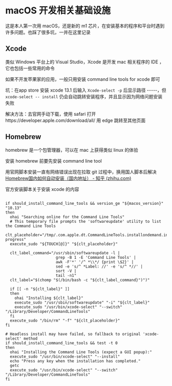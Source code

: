 # macOS 开发相关基础设施

这是本人第一次用 macOS，还是新的 m1 芯片，在安装基本的程序和平台时遇到许多问题。也踩了很多坑，一并在这里记录

 

## Xcode

类似 Windows 平台上的 Visual Studio，Xcode 是开发 mac 相关程序的 IDE ，它也包括一些常用的命令

如果不开发苹果家的应用，一般只用安装 command line tools for xcode 即可

坑：在app store 安装 xcode 13.1 后输入 `Xcode-select -p` 后显示路径 -----，但 `xcode-select -- install` 仍会自动跳转安装程序，并且显示因为网络问题安装失败

解决方法：去官网手动下载，使用 safari 打开https://developer.apple.com/download/all/ 用 edge 跳转至其他页面



## Homebrew

homebrew 是一个包管理器，可以在 mac 上获得类似 linux 的体验

安装 homebrew 前要先安装 command line tool

用官网脚本安装一直有网络错误出现在拉取 git 过程中，换用国人脚本后解决[Homebrew国内如何自动安装（国内地址） - 知乎 (zhihu.com)](https://zhuanlan.zhihu.com/p/111014448)



官方安装脚本关于安装 xcode 的内容

```shell

if should_install_command_line_tools && version_ge "${macos_version}" "10.13"
then
  ohai "Searching online for the Command Line Tools"
  # This temporary file prompts the 'softwareupdate' utility to list the Command Line Tools
  clt_placeholder="/tmp/.com.apple.dt.CommandLineTools.installondemand.in-progress"
  execute_sudo "${TOUCH[@]}" "${clt_placeholder}"

  clt_label_command="/usr/sbin/softwareupdate -l |
                      grep -B 1 -E 'Command Line Tools' |
                      awk -F'*' '/^ *\\*/ {print \$2}' |
                      sed -e 's/^ *Label: //' -e 's/^ *//' |
                      sort -V |
                      tail -n1"
  clt_label="$(chomp "$(/bin/bash -c "${clt_label_command}")")"

  if [[ -n "${clt_label}" ]]
  then
    ohai "Installing ${clt_label}"
    execute_sudo "/usr/sbin/softwareupdate" "-i" "${clt_label}"
    execute_sudo "/usr/bin/xcode-select" "--switch" "/Library/Developer/CommandLineTools"
  fi
  execute_sudo "/bin/rm" "-f" "${clt_placeholder}"
fi

# Headless install may have failed, so fallback to original 'xcode-select' method
if should_install_command_line_tools && test -t 0
then
  ohai "Installing the Command Line Tools (expect a GUI popup):"
  execute_sudo "/usr/bin/xcode-select" "--install"
  echo "Press any key when the installation has completed."
  getc
  execute_sudo "/usr/bin/xcode-select" "--switch" "/Library/Developer/CommandLineTools"
fi

```



